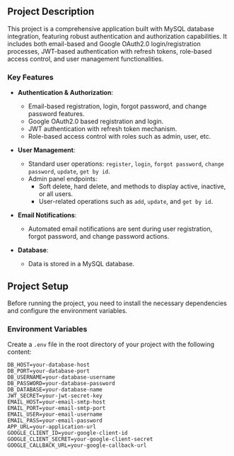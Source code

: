 ## Project Description

This project is a comprehensive application built with MySQL database integration, featuring robust authentication and authorization capabilities. It includes both email-based and Google OAuth2.0 login/registration processes, JWT-based authentication with refresh tokens, role-based access control, and user management functionalities.

### Key Features

- **Authentication & Authorization**:
  - Email-based registration, login, forgot password, and change password features.
  - Google OAuth2.0 based registration and login.
  - JWT authentication with refresh token mechanism.
  - Role-based access control with roles such as admin, user, etc.

- **User Management**:
  - Standard user operations: `register`, `login`, `forgot password`, `change password`, `update`, `get by id`.
  - Admin panel endpoints:
    - Soft delete, hard delete, and methods to display active, inactive, or all users.
    - User-related operations such as `add`, `update`, and `get by id`.

- **Email Notifications**:
  - Automated email notifications are sent during user registration, forgot password, and change password actions.

- **Database**:
  - Data is stored in a MySQL database.

## Project Setup

Before running the project, you need to install the necessary dependencies and configure the environment variables.

### Environment Variables

Create a `.env` file in the root directory of your project with the following content:

```env
DB_HOST=your-database-host
DB_PORT=your-database-port
DB_USERNAME=your-database-username
DB_PASSWORD=your-database-password
DB_DATABASE=your-database-name
JWT_SECRET=your-jwt-secret-key
EMAIL_HOST=your-email-smtp-host
EMAIL_PORT=your-email-smtp-port
EMAIL_USER=your-email-username
EMAIL_PASS=your-email-password
APP_URL=your-application-url
GOOGLE_CLIENT_ID=your-google-client-id
GOOGLE_CLIENT_SECRET=your-google-client-secret
GOOGLE_CALLBACK_URL=your-google-callback-url
